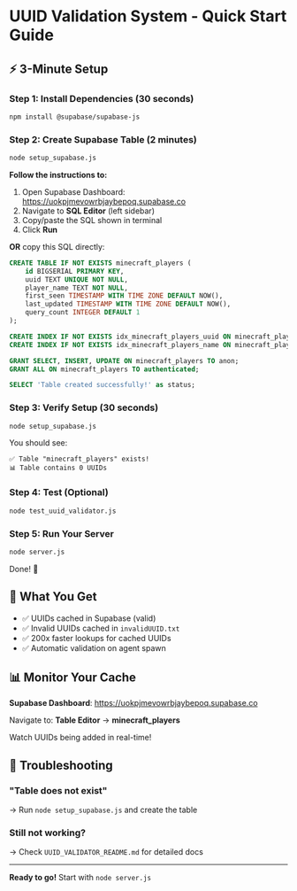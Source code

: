 # UUID Validation System - Quick Start Guide

## ⚡ 3-Minute Setup

### Step 1: Install Dependencies (30 seconds)

```bash
npm install @supabase/supabase-js
```

### Step 2: Create Supabase Table (2 minutes)

```bash
node setup_supabase.js
```

**Follow the instructions to:**
1. Open Supabase Dashboard: https://uokpjmevowrbjaybepoq.supabase.co
2. Navigate to **SQL Editor** (left sidebar)
3. Copy/paste the SQL shown in terminal
4. Click **Run**

**OR** copy this SQL directly:

```sql
CREATE TABLE IF NOT EXISTS minecraft_players (
    id BIGSERIAL PRIMARY KEY,
    uuid TEXT UNIQUE NOT NULL,
    player_name TEXT NOT NULL,
    first_seen TIMESTAMP WITH TIME ZONE DEFAULT NOW(),
    last_updated TIMESTAMP WITH TIME ZONE DEFAULT NOW(),
    query_count INTEGER DEFAULT 1
);

CREATE INDEX IF NOT EXISTS idx_minecraft_players_uuid ON minecraft_players(uuid);
CREATE INDEX IF NOT EXISTS idx_minecraft_players_name ON minecraft_players(player_name);

GRANT SELECT, INSERT, UPDATE ON minecraft_players TO anon;
GRANT ALL ON minecraft_players TO authenticated;

SELECT 'Table created successfully!' as status;
```

### Step 3: Verify Setup (30 seconds)

```bash
node setup_supabase.js
```

You should see:
```
✅ Table "minecraft_players" exists!
📊 Table contains 0 UUIDs
```

### Step 4: Test (Optional)

```bash
node test_uuid_validator.js
```

### Step 5: Run Your Server

```bash
node server.js
```

Done! 🎉

## 🎯 What You Get

- ✅ UUIDs cached in Supabase (valid)
- ✅ Invalid UUIDs cached in `invalidUUID.txt`
- ✅ 200x faster lookups for cached UUIDs
- ✅ Automatic validation on agent spawn

## 📊 Monitor Your Cache

**Supabase Dashboard**: https://uokpjmevowrbjaybepoq.supabase.co

Navigate to: **Table Editor** → **minecraft_players**

Watch UUIDs being added in real-time!

## 🔧 Troubleshooting

### "Table does not exist"
→ Run `node setup_supabase.js` and create the table

### Still not working?
→ Check `UUID_VALIDATOR_README.md` for detailed docs

---

**Ready to go!** Start with `node server.js`
